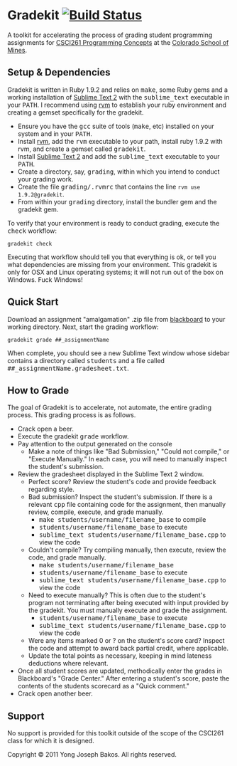 # Gradekit [![Build Status](https://secure.travis-ci.org/ybakos/gradekit.png)](http://travis-ci.org/ybakos/gradekit)

A toolkit for accelerating the process of grading student programming assignments for [CSCI261 Programming Concepts](http://mines.humanoriented.com/261) at the [Colorado School of Mines](http://mines.edu).

## Setup & Dependencies

Gradekit is written in Ruby 1.9.2 and relies on <tt>make</tt>, some Ruby gems and a working installation of [Sublime Text 2](http://www.sublimetext.com/2) with the <tt>sublime_text</tt> executable in your <tt>PATH</tt>. I recommend using [rvm](http://beginrescueend.com/) to establish your ruby environment and creating a gemset specifically for the gradekit.

* Ensure you have the <tt>gcc</tt> suite of tools (<tt>make</tt>, etc) installed on your system and in your <tt>PATH</tt>.
* Install [rvm](http://beginrescueend.com/), add the <tt>rvm</tt> executable to your path, install ruby 1.9.2 with rvm, and create a gemset called <tt>gradekit</tt>.
* Install [Sublime Text 2](http://www.sublimetext.com/2) and add the <tt>sublime_text</tt> executable to your <tt>PATH</tt>.
* Create a directory, say, <tt>grading</tt>, within which you intend to conduct your grading work.
* Create the file <tt>grading/.rvmrc</tt> that contains the line `rvm use 1.9.2@gradekit`.
* From within your <tt>grading</tt> directory, install the bundler gem and the gradekit gem.

To verify that your environment is ready to conduct grading, execute the <tt>check</tt> workflow:

    gradekit check

Executing that workflow should tell you that everything is ok, or tell you what dependencies are missing from your environment. This gradekit is only for OSX and Linux operating systems; it will not run out of the box on Windows. Fuck Windows!

## Quick Start

Download an assignment "amalgamation" .zip file from [blackboard](http://blackboard.mines.edu) to your working directory. Next, start the grading workflow:

    gradekit grade ##_assignmentName

When complete, you should see a new Sublime Text window whose sidebar contains a directory called <tt>students</tt> and a file called <tt>##_assignmentName.gradesheet.txt</tt>.

## How to Grade

The goal of Gradekit is to accelerate, not automate, the entire grading process. This grading process is as follows.

* Crack open a beer.
* Execute the gradekit <tt>grade</tt> workflow.
* Pay attention to the output generated on the console
    * Make a note of things like "Bad Submission," "Could not compile," or "Execute Manually." In each case, you will need to manually inspect the student's submission.
* Review the gradesheet displayed in the Sublime Text 2 window.
    * Perfect score? Review the student's code and provide feedback regarding style.
    * Bad submission? Inspect the student's submission. If there is a relevant <tt>cpp</tt> file containing code for the assignment, then manually review, compile, execute, and grade manually.
        * <tt>make students/username/filename_base</tt> to compile
        * <tt>students/username/filename_base</tt> to execute
        * <tt>sublime_text students/username/filename_base.cpp</tt> to view the code
    * Couldn't compile? Try compiling manually, then execute, review the code, and grade manually.
        * <tt>make students/username/filename_base</tt>
        * <tt>students/username/filename_base</tt> to execute
        * <tt>sublime_text students/username/filename_base.cpp</tt> to view the code
    * Need to execute manually? This is often due to the student's program not terminating after being executed with input provided by the gradekit. You must manually execute and grade the assignment.
       * <tt>students/username/filename_base</tt> to execute
       * <tt>sublime_text students/username/filename_base.cpp</tt> to view the code
    * Were any items marked 0 or ? on the student's score card? Inspect the code and attempt to award back partial credit, where applicable.
    * Update the total points as necessary, keeping in mind lateness deductions where relevant.
* Once all student scores are updated, methodically enter the grades in Blackboard's "Grade Center." After entering a student's score, paste the contents of the students scorecard as a "Quick comment."
* Crack open another beer.

## Support

No support is provided for this toolkit outside of the scope of the CSCI261 class for which it is designed.

Copyright &copy; 2011 Yong Joseph Bakos. All rights reserved.
